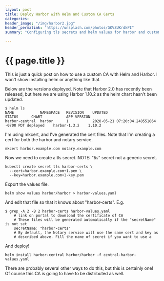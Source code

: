```yaml
---
layout: post
title: Deploy Harbor with Helm and Custom CA Certs
categories:
header_image: "/img/harbor2.jpg"
header_permalink: "https://unsplash.com/photos/GKVZUKrdkPI"
summary: "Configuring tls secrets and helm values for harbor and custom tls"

---
```


# {{ page.title }}

This is just a quick post on how to use a custom CA with Helm and Harbor. I won't show installing helm or anything like that.

Below are the versions deployed. Note that Harbor 2.0 has recently been released, but here we are using Harbor 1.10.2 as the helm chart hasn't been updated.

```
$ helm ls
NAME          	NAMESPACE	REVISION	UPDATED                                	STATUS  	CHART       	APP VERSION
harbor-central	harbor   	1       	2020-05-21 07:20:04.248551864 -0700 PDT	deployed	harbor-1.3.2	1.10.2 
```

I'm using mkcert, and I've generated the cert files. Note that I'm creating a cert for both the harbor and notary service.

```
mkcert harbor.example.com notary.example.com
```

Now we need to create a tls secret. NOTE: "*tls*" secret not a generic secret.

```
kubectl create secret tls harbor-certs \
  --cert=harbor.example.com+1.pem \
  --key=harbor.example.com+1-key.pem 
```

Export the values file.

```
helm show values harbor/harbor > harbor-values.yaml
```

And edit that file so that it knows about "harbor-certs". E.g.

```
$ grep -A 2 -B 2 harbor-certs harbor-values.yaml 
    # link on portal to download the certificate of CA
    # These files will be generated automatically if the "secretName" is not set
    secretName: "harbor-certs"
    # By default, the Notary service will use the same cert and key as
    # described above. Fill the name of secret if you want to use a
```

And deploy!

```
helm install harbor-central harbor/harbor -f central-harbor-values.yaml
```

There are probably several other ways to do this, but this is certainly one! Of course this CA is going to have to be distributed as well.